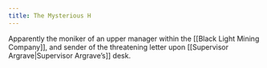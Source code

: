 ```yaml
---
title: The Mysterious H
---
```


Apparently the moniker of an upper manager within the [[Black Light Mining Company]],
and sender of the threatening letter upon [[Supervisor Argrave|Supervisor Argrave’s]] desk.